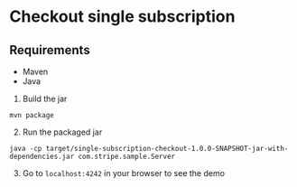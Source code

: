 # Checkout single subscription

## Requirements
* Maven
* Java

1. Build the jar
```
mvn package
```

2. Run the packaged jar
```
java -cp target/single-subscription-checkout-1.0.0-SNAPSHOT-jar-with-dependencies.jar com.stripe.sample.Server
```

3. Go to `localhost:4242` in your browser to see the demo
